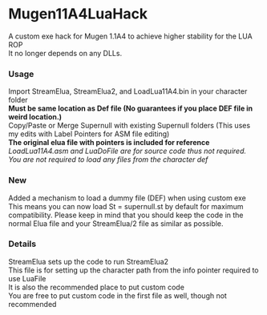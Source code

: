 # Mugen11A4LuaHack

A custom exe hack for Mugen 1.1A4 to achieve higher stability for the LUA ROP  
It no longer depends on any DLLs.  

### Usage 
Import StreamElua, StreamElua2, and LoadLua11A4.bin in your character folder  
**Must be same location as Def file (No guarantees if you place DEF file in weird location.)**  
Copy/Paste or Merge Supernull with existing Supernull folders (This uses my edits with Label Pointers for ASM file editing)  
**The original elua file with pointers is included for reference**  
*LoadLua11A4.asm and LuaDoFile are for source code thus not required.*  
*You are not required to load any files from the character def*

### New
Added a mechanism to load a dummy file (DEF<null>) when using custom exe
This means you can now load St = supernull.st by default for maximum compatibility.
Please keep in mind that you should keep the code in the normal Elua file and your StreamElua/2 file as similar as possible.

### Details  
StreamElua sets up the code to run StreamElua2  
This file is for setting up the character path from the info pointer required to use LuaFile  
It is also the recommended place to put custom code  
You are free to put custom code in the first file as well, though not recommended
